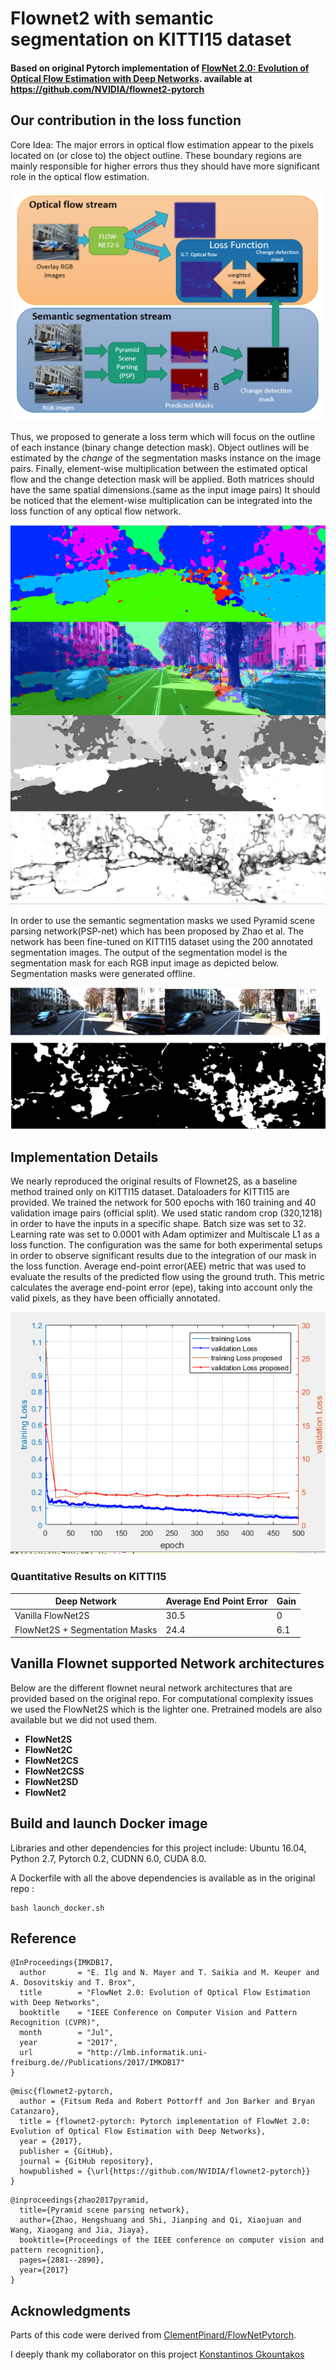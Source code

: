# Flownet2 with semantic segmentation on KITTI15 dataset

#### Based on original Pytorch implementation of [FlowNet 2.0: Evolution of Optical Flow Estimation with Deep Networks](https://arxiv.org/abs/1612.01925). available at https://github.com/NVIDIA/flownet2-pytorch


## Our contribution in the loss function
Core Idea: The major errors in optical flow estimation appear to the pixels located on (or close to) the object outline. These boundary regions are mainly responsible for higher errors thus they should have
more significant role in the optical flow estimation.

![Alt text](./figures/proposed.png?raw=true "proposed")

Thus, we proposed to generate a loss term which will focus on the outline of each instance (binary change detection mask).
Object outlines will be estimated by the *change* of the segmentation masks instance on the image pairs.
Finally, element-wise multiplication between the estimated optical flow and the change detection mask will be applied. Both matrices should have the same spatial dimensions.(same as the input image pairs)
It should be noticed that the element-wise multiplication can be integrated into the loss function of any optical flow network.

![Alt text](./figures/all.png?raw=true "all")

In order to use the semantic segmentation masks we used Pyramid scene parsing network(PSP-net) which has been proposed by  Zhao et al.
The network has been fine-tuned on KITTI15 dataset using the 200 annotated segmentation images. The output of the segmentation model is the segmentation mask for each RGB input image as depicted below.
Segmentation masks were generated offline.

![Alt text](./figures/cdm.png?raw=true "cdm")

## Implementation Details
We nearly reproduced the original results of Flownet2S, as a baseline method trained only on KITTI15 dataset. Dataloaders for KITTI15 are provided.
We trained the network for 500 epochs with 160 training and 40 validation image pairs (official split).
We used static random crop (320,1218) in order to have the inputs in a specific shape.
Batch size was set to 32. Learning rate was set to 0.0001 with Adam optimizer and Multiscale L1 as a loss function.
The configuration was the same for both experimental setups in order to observe significant results due to the integration of our mask in the loss function.
Average end-point error(AEE) metric that was used to evaluate the results of the predicted flow using the  ground truth.
This metric calculates the average end-point error (epe), taking into account only the valid pixels, as they have been officially annotated.

![Alt text](./figures/curves2.png?raw=true "curves2")

### Quantitative Results on KITTI15
Deep Network | Average End Point Error | Gain 
----|----|----
Vanilla FlowNet2S | 30.5| 0
FlowNet2S + Segmentation Masks | 24.4| 6.1


## Vanilla Flownet supported Network architectures
Below are the different flownet neural network architectures that are provided based on the original repo. For computational complexity issues we used the FlowNet2S which is the lighter one. Pretrained models are also available but we did not used them.

 - **FlowNet2S**
 - **FlowNet2C**
 - **FlowNet2CS**
 - **FlowNet2CSS**
 - **FlowNet2SD**
 - **FlowNet2**

## Build and launch Docker image
Libraries and other dependencies for this project include: Ubuntu 16.04, Python 2.7, Pytorch 0.2, CUDNN 6.0, CUDA 8.0.

A Dockerfile with all the above dependencies is available as in the original repo : <br />

    bash launch_docker.sh

## Reference 
````
@InProceedings{IMKDB17,
  author       = "E. Ilg and N. Mayer and T. Saikia and M. Keuper and A. Dosovitskiy and T. Brox",
  title        = "FlowNet 2.0: Evolution of Optical Flow Estimation with Deep Networks",
  booktitle    = "IEEE Conference on Computer Vision and Pattern Recognition (CVPR)",
  month        = "Jul",
  year         = "2017",
  url          = "http://lmb.informatik.uni-freiburg.de//Publications/2017/IMKDB17"
}
````
```
@misc{flownet2-pytorch,
  author = {Fitsum Reda and Robert Pottorff and Jon Barker and Bryan Catanzaro},
  title = {flownet2-pytorch: Pytorch implementation of FlowNet 2.0: Evolution of Optical Flow Estimation with Deep Networks},
  year = {2017},
  publisher = {GitHub},
  journal = {GitHub repository},
  howpublished = {\url{https://github.com/NVIDIA/flownet2-pytorch}}
}
```
```
@inproceedings{zhao2017pyramid,
  title={Pyramid scene parsing network},
  author={Zhao, Hengshuang and Shi, Jianping and Qi, Xiaojuan and Wang, Xiaogang and Jia, Jiaya},
  booktitle={Proceedings of the IEEE conference on computer vision and pattern recognition},
  pages={2881--2890},
  year={2017}
}
```
## Acknowledgments
Parts of this code were derived from [ClementPinard/FlowNetPytorch](https://github.com/ClementPinard/FlowNetPytorch). 

I deeply thank my collaborator on this project [Konstantinos Gkountakos](https://github.com/cskostas87)
